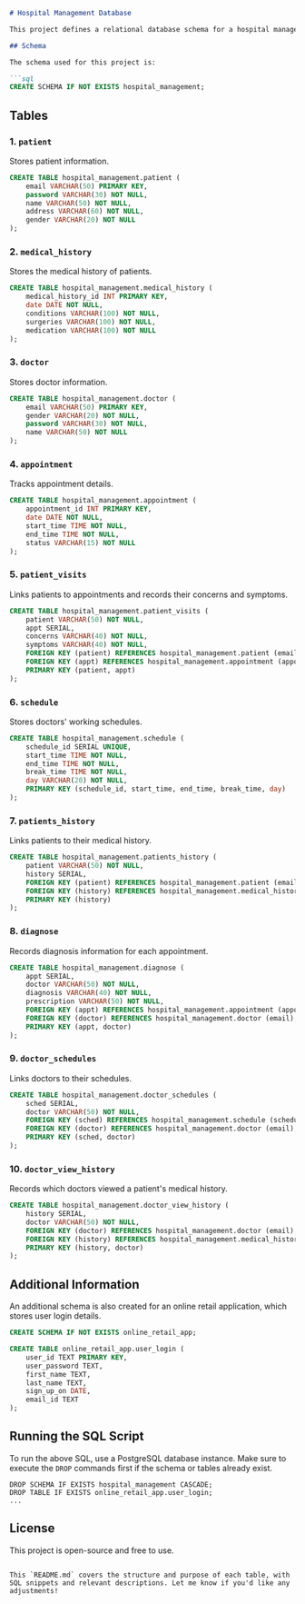 
```markdown
# Hospital Management Database

This project defines a relational database schema for a hospital management system. The database contains multiple tables designed to manage patients, doctors, appointments, medical history, and other relevant data.

## Schema

The schema used for this project is:

```sql
CREATE SCHEMA IF NOT EXISTS hospital_management;
```

## Tables

### 1. `patient`
Stores patient information.

```sql
CREATE TABLE hospital_management.patient (
    email VARCHAR(50) PRIMARY KEY,
    password VARCHAR(30) NOT NULL,
    name VARCHAR(50) NOT NULL,
    address VARCHAR(60) NOT NULL,
    gender VARCHAR(20) NOT NULL
);
```

### 2. `medical_history`
Stores the medical history of patients.

```sql
CREATE TABLE hospital_management.medical_history (
    medical_history_id INT PRIMARY KEY,
    date DATE NOT NULL,
    conditions VARCHAR(100) NOT NULL,
    surgeries VARCHAR(100) NOT NULL,
    medication VARCHAR(100) NOT NULL
);
```

### 3. `doctor`
Stores doctor information.

```sql
CREATE TABLE hospital_management.doctor (
    email VARCHAR(50) PRIMARY KEY,
    gender VARCHAR(20) NOT NULL,
    password VARCHAR(30) NOT NULL,
    name VARCHAR(50) NOT NULL
);
```

### 4. `appointment`
Tracks appointment details.

```sql
CREATE TABLE hospital_management.appointment (
    appointment_id INT PRIMARY KEY,
    date DATE NOT NULL,
    start_time TIME NOT NULL,
    end_time TIME NOT NULL,
    status VARCHAR(15) NOT NULL
);
```

### 5. `patient_visits`
Links patients to appointments and records their concerns and symptoms.

```sql
CREATE TABLE hospital_management.patient_visits (
    patient VARCHAR(50) NOT NULL,
    appt SERIAL,
    concerns VARCHAR(40) NOT NULL,
    symptoms VARCHAR(40) NOT NULL,
    FOREIGN KEY (patient) REFERENCES hospital_management.patient (email),
    FOREIGN KEY (appt) REFERENCES hospital_management.appointment (appointment_id),
    PRIMARY KEY (patient, appt)
);
```

### 6. `schedule`
Stores doctors' working schedules.

```sql
CREATE TABLE hospital_management.schedule (
    schedule_id SERIAL UNIQUE,
    start_time TIME NOT NULL,
    end_time TIME NOT NULL,
    break_time TIME NOT NULL,
    day VARCHAR(20) NOT NULL,
    PRIMARY KEY (schedule_id, start_time, end_time, break_time, day)
);
```

### 7. `patients_history`
Links patients to their medical history.

```sql
CREATE TABLE hospital_management.patients_history (
    patient VARCHAR(50) NOT NULL,
    history SERIAL,
    FOREIGN KEY (patient) REFERENCES hospital_management.patient (email),
    FOREIGN KEY (history) REFERENCES hospital_management.medical_history (medical_history_id),
    PRIMARY KEY (history)
);
```

### 8. `diagnose`
Records diagnosis information for each appointment.

```sql
CREATE TABLE hospital_management.diagnose (
    appt SERIAL,
    doctor VARCHAR(50) NOT NULL,
    diagnosis VARCHAR(40) NOT NULL,
    prescription VARCHAR(50) NOT NULL,
    FOREIGN KEY (appt) REFERENCES hospital_management.appointment (appointment_id),
    FOREIGN KEY (doctor) REFERENCES hospital_management.doctor (email),
    PRIMARY KEY (appt, doctor)
);
```

### 9. `doctor_schedules`
Links doctors to their schedules.

```sql
CREATE TABLE hospital_management.doctor_schedules (
    sched SERIAL,
    doctor VARCHAR(50) NOT NULL,
    FOREIGN KEY (sched) REFERENCES hospital_management.schedule (schedule_id),
    FOREIGN KEY (doctor) REFERENCES hospital_management.doctor (email),
    PRIMARY KEY (sched, doctor)
);
```

### 10. `doctor_view_history`
Records which doctors viewed a patient's medical history.

```sql
CREATE TABLE hospital_management.doctor_view_history (
    history SERIAL,
    doctor VARCHAR(50) NOT NULL,
    FOREIGN KEY (doctor) REFERENCES hospital_management.doctor (email),
    FOREIGN KEY (history) REFERENCES hospital_management.medical_history (medical_history_id),
    PRIMARY KEY (history, doctor)
);
```

## Additional Information

An additional schema is also created for an online retail application, which stores user login details.

```sql
CREATE SCHEMA IF NOT EXISTS online_retail_app;

CREATE TABLE online_retail_app.user_login (
    user_id TEXT PRIMARY KEY,
    user_password TEXT,
    first_name TEXT,
    last_name TEXT,
    sign_up_on DATE,
    email_id TEXT
);
```

## Running the SQL Script

To run the above SQL, use a PostgreSQL database instance. Make sure to execute the `DROP` commands first if the schema or tables already exist.

```
DROP SCHEMA IF EXISTS hospital_management CASCADE;
DROP TABLE IF EXISTS online_retail_app.user_login;
...
```

## License

This project is open-source and free to use.
```

This `README.md` covers the structure and purpose of each table, with SQL snippets and relevant descriptions. Let me know if you'd like any adjustments!
